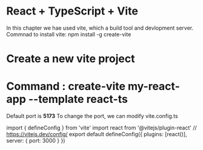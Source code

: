 # React + TypeScript + Vite

In this chapter we hae used vite, which a build tool and devlopment server. 
Commnad to install vite: npm install -g create-vite

# Create a new vite project

# Command : create-vite my-react-app --template react-ts

Default port is **5173**
To change the port, we can modify vite.config.ts

import { defineConfig } from 'vite'
import react from '@vitejs/plugin-react'
// https://vitejs.dev/config/
export default defineConfig({
  plugins: [react()],
  server: {
    port: 3000
  }
})